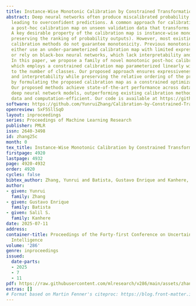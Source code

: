 ```yaml
---
title: Instance-Wise Monotonic Calibration by Constrained Transformation
abstract: Deep neural networks often produce miscalibrated probability estimates,
  leading to overconfident predictions. A common approach for calibration is fitting
  a post-hoc calibration map on unseen validation data that transforms predicted probabilities.
  A key desirable property of the calibration map is instance-wise monotonicity (i.e.,
  preserving the ranking of probability outputs). However, most existing post-hoc
  calibration methods do not guarantee monotonicity. Previous monotonic approaches
  either use an under-parameterized calibration map with limited expressive ability
  or rely on black-box neural networks, which lack interpretability and robustness.
  In this paper, we propose a family of novel monotonic post-hoc calibration methods,
  which employs a constrained calibration map parameterized linearly with respect
  to the number of classes. Our proposed approach ensures expressiveness, robustness,
  and interpretability while preserving the relative ordering of the probability output
  by formulating the proposed calibration map as a constrained optimization problem.
  Our proposed methods achieve state-of-the-art performance across datasets with different
  deep neural network models, outperforming existing calibration methods while being
  data and computation-efficient. Our code is available at https://github.com/YunruiZhang/Calibration-by-Constrained-Transformation
software: https://github.com/YunruiZhang/Calibration-by-Constrained-Transformation
openreview: SxF5SllSqO
layout: inproceedings
series: Proceedings of Machine Learning Research
publisher: PMLR
issn: 2640-3498
id: zhang25c
month: 0
tex_title: Instance-Wise Monotonic Calibration by Constrained Transformation
firstpage: 4920
lastpage: 4932
page: 4920-4932
order: 4920
cycles: false
bibtex_author: Zhang, Yunrui and Batista, Gustavo Enrique and Kanhere, Salil S.
author:
- given: Yunrui
  family: Zhang
- given: Gustavo Enrique
  family: Batista
- given: Salil S.
  family: Kanhere
date: 2025-07-11
address:
container-title: Proceedings of the Forty-first Conference on Uncertainty in Artificial
  Intelligence
volume: '286'
genre: inproceedings
issued:
  date-parts:
  - 2025
  - 7
  - 11
pdf: https://raw.githubusercontent.com/mlresearch/v286/main/assets/zhang25c/zhang25c.pdf
extras: []
# Format based on Martin Fenner's citeproc: https://blog.front-matter.io/posts/citeproc-yaml-for-bibliographies/
---
```

